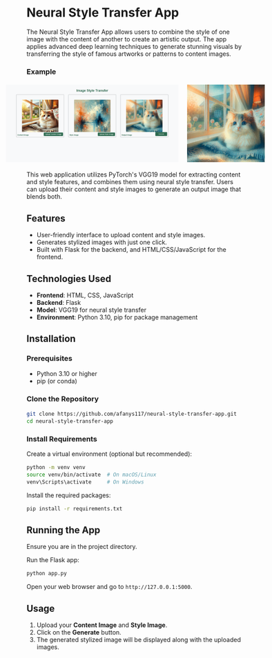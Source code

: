 # Neural Style Transfer App

The Neural Style Transfer App allows users to combine the style of one image with the content of another to create an artistic output. The app applies advanced deep learning techniques to generate stunning visuals by transferring the style of famous artworks or patterns to content images.

### Example
<div style="display: flex; justify-content: center; align-items: center; margin: 20px;">
    <img src="images/example1.png" alt="Example Image" width="400" style="margin-right: 20px;">
    <img src="static/uploads/output.png" alt="Output Image" width="200" height="180">
</div>

This web application utilizes PyTorch's VGG19 model for extracting content and style features, and combines them using neural style transfer. Users can upload their content and style images to generate an output image that blends both.

## Features
- User-friendly interface to upload content and style images.
- Generates stylized images with just one click.
- Built with Flask for the backend, and HTML/CSS/JavaScript for the frontend.

## Technologies Used
- **Frontend**: HTML, CSS, JavaScript
- **Backend**: Flask
- **Model**: VGG19 for neural style transfer
- **Environment**: Python 3.10, pip for package management

## Installation

### Prerequisites
- Python 3.10 or higher
- pip (or conda)

### Clone the Repository
```bash
git clone https://github.com/afanys117/neural-style-transfer-app.git
cd neural-style-transfer-app
```

### Install Requirements
Create a virtual environment (optional but recommended):
```bash
python -m venv venv
source venv/bin/activate  # On macOS/Linux
venv\Scripts\activate     # On Windows
```

Install the required packages:
```bash
pip install -r requirements.txt
```

## Running the App
Ensure you are in the project directory.

Run the Flask app:
```bash
python app.py
```

Open your web browser and go to `http://127.0.0.1:5000`.

## Usage
1. Upload your **Content Image** and **Style Image**.
2. Click on the **Generate** button.
3. The generated stylized image will be displayed along with the uploaded images.
